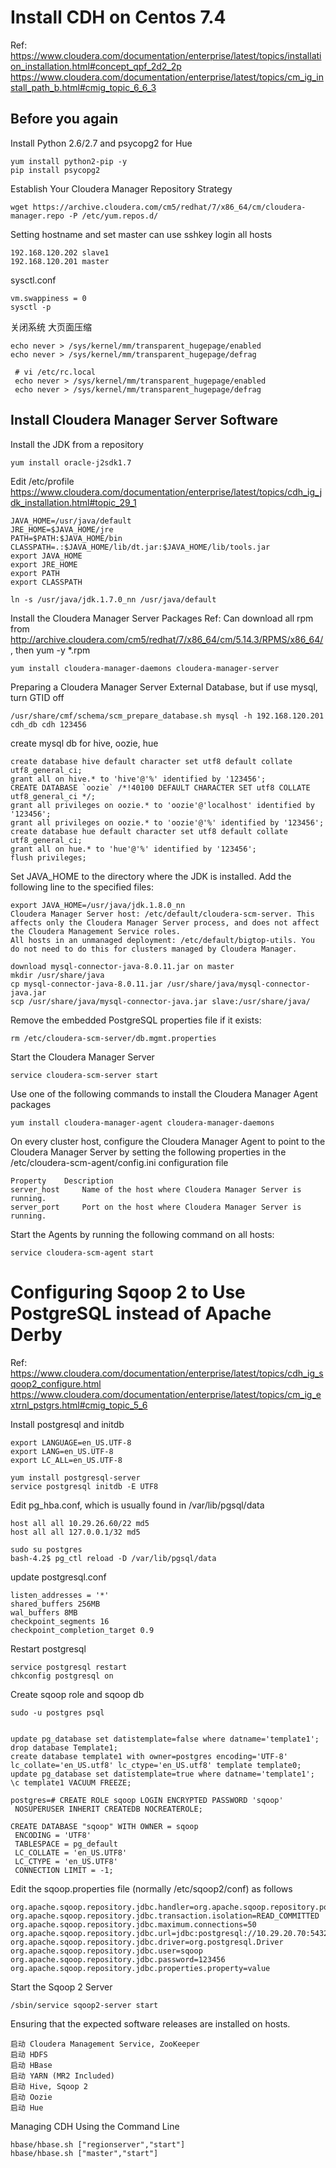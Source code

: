 # Install CDH on Centos 7.4
Ref: https://www.cloudera.com/documentation/enterprise/latest/topics/installation_installation.html#concept_qpf_2d2_2p
     https://www.cloudera.com/documentation/enterprise/latest/topics/cm_ig_install_path_b.html#cmig_topic_6_6_3

## Before you again  
Install Python 2.6/2.7 and psycopg2 for Hue

    yum install python2-pip -y
    pip install psycopg2

Establish Your Cloudera Manager Repository Strategy

    wget https://archive.cloudera.com/cm5/redhat/7/x86_64/cm/cloudera-manager.repo -P /etc/yum.repos.d/

Setting hostname and set master can use sshkey login all hosts

    192.168.120.202 slave1
    192.168.120.201 master

sysctl.conf

    vm.swappiness = 0
    sysctl -p

关闭系统 大页面压缩

    echo never > /sys/kernel/mm/transparent_hugepage/enabled
    echo never > /sys/kernel/mm/transparent_hugepage/defrag
     
     # vi /etc/rc.local
     echo never > /sys/kernel/mm/transparent_hugepage/enabled
     echo never > /sys/kernel/mm/transparent_hugepage/defrag

## Install Cloudera Manager Server Software

Install the JDK from a repository

    yum install oracle-j2sdk1.7

Edit /etc/profile  
https://www.cloudera.com/documentation/enterprise/latest/topics/cdh_ig_jdk_installation.html#topic_29_1

    JAVA_HOME=/usr/java/default
    JRE_HOME=$JAVA_HOME/jre
    PATH=$PATH:$JAVA_HOME/bin
    CLASSPATH=.:$JAVA_HOME/lib/dt.jar:$JAVA_HOME/lib/tools.jar
    export JAVA_HOME
    export JRE_HOME
    export PATH
    export CLASSPATH

    ln -s /usr/java/jdk.1.7.0_nn /usr/java/default

Install the Cloudera Manager Server Packages
Ref: Can download all rpm from http://archive.cloudera.com/cm5/redhat/7/x86_64/cm/5.14.3/RPMS/x86_64/ , then yum -y *.rpm

    yum install cloudera-manager-daemons cloudera-manager-server

Preparing a Cloudera Manager Server External Database, but if use mysql, turn GTID off

    /usr/share/cmf/schema/scm_prepare_database.sh mysql -h 192.168.120.201 cdh_db cdh 123456

create mysql db for hive, oozie, hue

    create database hive default character set utf8 default collate utf8_general_ci;
    grant all on hive.* to 'hive'@'%' identified by '123456';
    CREATE DATABASE `oozie` /*!40100 DEFAULT CHARACTER SET utf8 COLLATE utf8_general_ci */;
    grant all privileges on oozie.* to 'oozie'@'localhost' identified by '123456';
    grant all privileges on oozie.* to 'oozie'@'%' identified by '123456';
    create database hue default character set utf8 default collate utf8_general_ci;
    grant all on hue.* to 'hue'@'%' identified by '123456';
    flush privileges;

Set JAVA_HOME to the directory where the JDK is installed. Add the following line to the specified files:

    export JAVA_HOME=/usr/java/jdk.1.8.0_nn
    Cloudera Manager Server host: /etc/default/cloudera-scm-server. This affects only the Cloudera Manager Server process, and does not affect the Cloudera Management Service roles.
    All hosts in an unmanaged deployment: /etc/default/bigtop-utils. You do not need to do this for clusters managed by Cloudera Manager.

    download mysql-connector-java-8.0.11.jar on master 
    mkdir /usr/share/java
    cp mysql-connector-java-8.0.11.jar /usr/share/java/mysql-connector-java.jar
    scp /usr/share/java/mysql-connector-java.jar slave:/usr/share/java/

Remove the embedded PostgreSQL properties file if it exists:

    rm /etc/cloudera-scm-server/db.mgmt.properties

Start the Cloudera Manager Server

    service cloudera-scm-server start

Use one of the following commands to install the Cloudera Manager Agent packages

    yum install cloudera-manager-agent cloudera-manager-daemons

On every cluster host, configure the Cloudera Manager Agent to point to the Cloudera Manager Server by setting the following properties in the /etc/cloudera-scm-agent/config.ini configuration file

    Property    Description
    server_host     Name of the host where Cloudera Manager Server is running.
    server_port     Port on the host where Cloudera Manager Server is running.

Start the Agents by running the following command on all hosts: 

    service cloudera-scm-agent start

# Configuring Sqoop 2 to Use PostgreSQL instead of Apache Derby
Ref: https://www.cloudera.com/documentation/enterprise/latest/topics/cdh_ig_sqoop2_configure.html  
     https://www.cloudera.com/documentation/enterprise/latest/topics/cm_ig_extrnl_pstgrs.html#cmig_topic_5_6

Install postgresql and initdb

    export LANGUAGE=en_US.UTF-8
    export LANG=en_US.UTF-8
    export LC_ALL=en_US.UTF-8

	yum install postgresql-server
	service postgresql initdb -E UTF8

Edit pg_hba.conf, which is usually found in /var/lib/pgsql/data

    host all all 10.29.26.60/22 md5
    host all all 127.0.0.1/32 md5

    sudo su postgres
    bash-4.2$ pg_ctl reload -D /var/lib/pgsql/data

update postgresql.conf

    listen_addresses = '*'
    shared_buffers 256MB
    wal_buffers 8MB
    checkpoint_segments 16
    checkpoint_completion_target 0.9

Restart postgresql

	service postgresql restart
    chkconfig postgresql on

Create sqoop role and sqoop db

    sudo -u postgres psql


    update pg_database set datistemplate=false where datname='template1';
    drop database Template1;
    create database template1 with owner=postgres encoding='UTF-8'
    lc_collate='en_US.utf8' lc_ctype='en_US.utf8' template template0;
    update pg_database set datistemplate=true where datname='template1';
    \c template1 VACUUM FREEZE;

	postgres=# CREATE ROLE sqoop LOGIN ENCRYPTED PASSWORD 'sqoop'
	 NOSUPERUSER INHERIT CREATEDB NOCREATEROLE;

	CREATE DATABASE "sqoop" WITH OWNER = sqoop
	 ENCODING = 'UTF8'
	 TABLESPACE = pg_default
	 LC_COLLATE = 'en_US.UTF8'
	 LC_CTYPE = 'en_US.UTF8'
	 CONNECTION LIMIT = -1;

Edit the sqoop.properties file (normally /etc/sqoop2/conf) as follows

    org.apache.sqoop.repository.jdbc.handler=org.apache.sqoop.repository.postgresql.PostgresqlRepositoryHandler
    org.apache.sqoop.repository.jdbc.transaction.isolation=READ_COMMITTED
    org.apache.sqoop.repository.jdbc.maximum.connections=50
    org.apache.sqoop.repository.jdbc.url=jdbc:postgresql://10.29.20.70:5432/sqoop
    org.apache.sqoop.repository.jdbc.driver=org.postgresql.Driver
    org.apache.sqoop.repository.jdbc.user=sqoop
    org.apache.sqoop.repository.jdbc.password=123456
    org.apache.sqoop.repository.jdbc.properties.property=value

Start the Sqoop 2 Server

	/sbin/service sqoop2-server start

Ensuring that the expected software releases are installed on hosts.        

    启动 Cloudera Management Service, ZooKeeper     
    启动 HDFS
    启动 HBase
    启动 YARN (MR2 Included)
    启动 Hive, Sqoop 2
    启动 Oozie
    启动 Hue

Managing CDH Using the Command Line

    hbase/hbase.sh ["regionserver","start"]
    hbase/hbase.sh ["master","start"]
